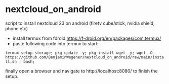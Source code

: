 # nextcloud_on_android
script to install nextcloud 23 on android (firetv cube/stick, nvidia shield, phone etc)

- install termux from fdroid https://f-droid.org/en/packages/com.termux/
- paste following code into termux to start:

`termux-setup-storage; pkg update -y; pkg install wget -y; wget -O - https://github.com/BenjaminWegener/nextcloud_on_android/raw/main/install.sh | bash;`

finally open a browser and navigate to http://localhost:8080/ to finish the setup. 
